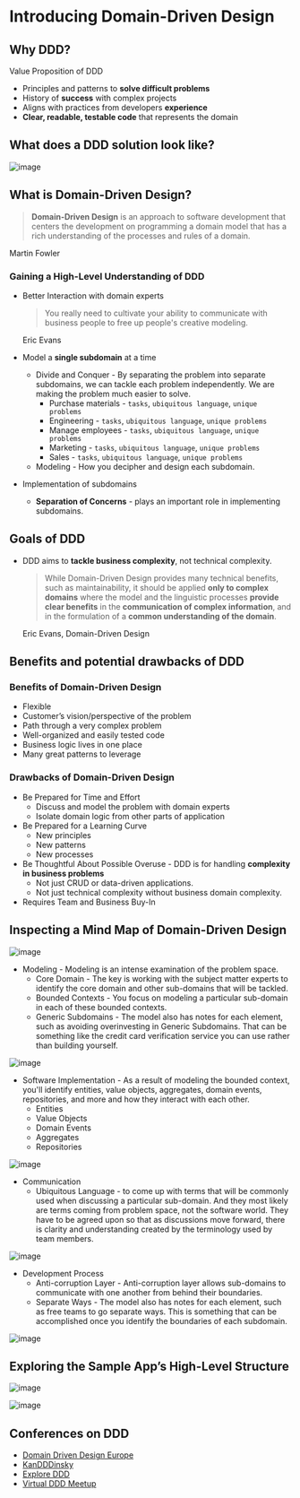 # Introducing Domain-Driven Design

## Why DDD?

Value Proposition of DDD

- Principles and patterns to **solve difficult problems**
- History of **success** with complex projects
- Aligns with practices from developers **experience**
- **Clear, readable, testable code** that represents the domain


## What does a DDD solution look like?

![image](https://user-images.githubusercontent.com/34960418/211304710-06d0cd40-8eb6-4f42-8e3f-745c9a9ee1fb.png)


## What is Domain-Driven Design?

> **Domain-Driven Design** is an approach to software development that centers the development on programming a domain model that has a rich understanding of the processes and rules of a domain.

Martin Fowler

### Gaining a High-Level Understanding of DDD 

- Better Interaction with domain experts
  > You really need to cultivate your ability to communicate with business people to free up people's creative modeling.  
  
  Eric Evans

- Model a **single subdomain** at a time
  - Divide and Conquer - By separating the problem into separate subdomains, we can tackle each problem independently. We are making the problem much easier to solve.
    - Purchase materials - `tasks`, `ubiquitous language`, `unique problems`
    - Engineering - `tasks`, `ubiquitous language`, `unique problems`
    - Manage employees - `tasks`, `ubiquitous language`, `unique problems`
    - Marketing - `tasks`, `ubiquitous language`, `unique problems`
    - Sales - `tasks`, `ubiquitous language`, `unique problems`
  - Modeling - How you decipher and design each subdomain.
- Implementation of subdomains
  - **Separation of Concerns** - plays an important role in implementing subdomains.


## Goals of DDD

- DDD aims to **tackle business complexity**, not technical complexity. 
  > While Domain-Driven Design provides many technical benefits, such as maintainability, it should be applied **only to complex domains** where the model and the linguistic processes **provide clear benefits** in the **communication of complex information**, and in the formulation of a **common understanding of the domain**.

  Eric Evans, Domain-Driven Design


## Benefits and potential drawbacks of DDD

### Benefits of Domain-Driven Design

- Flexible
- Customer’s vision/perspective of the problem
- Path through a very complex problem
- Well-organized and easily tested code
- Business logic lives in one place
- Many great patterns to leverage

### Drawbacks of Domain-Driven Design

- Be Prepared for Time and Effort
  - Discuss and model the problem with domain experts
  - Isolate domain logic from other parts of application
- Be Prepared for a Learning Curve
  - New principles
  - New patterns
  - New processes
- Be Thoughtful About Possible Overuse - DDD is for handling **complexity in business problems**
  - Not just CRUD or data-driven applications.
  - Not just technical complexity without business domain complexity.
- Requires Team and Business Buy-In


## Inspecting a Mind Map of Domain-Driven Design

![image](https://user-images.githubusercontent.com/34960418/211310896-a1778527-954d-4e62-8037-95935b4ca65b.png)

- Modeling - Modeling is an intense examination of the problem space. 
  - Core Domain - The key is working with the subject matter experts to identify the core domain and other sub-domains that will be tackled.
  - Bounded Contexts - You focus on modeling a particular sub-domain in each of these bounded contexts.
  - Generic Subdomains - The model also has notes for each element, such as avoiding overinvesting in Generic Subdomains. That can be something like the credit card verification service you can use rather than building yourself.

![image](https://user-images.githubusercontent.com/34960418/211311084-23c46cfe-116a-4f7c-b69b-2ca256b2a818.png)

- Software Implementation - As a result of modeling the bounded context, you'll identify entities, value objects, aggregates, domain events, repositories, and more and how they interact with each other.
  - Entities
  - Value Objects
  - Domain Events
  - Aggregates
  - Repositories

![image](https://user-images.githubusercontent.com/34960418/211311186-01ceda12-53c9-4732-a54d-e8af88eee01b.png)

- Communication
  - Ubiquitous Language - to come up with terms that will be commonly used when discussing a particular sub-domain. And they most likely are terms coming from problem space, not the software world. They have to be agreed upon so that as discussions move forward, there is clarity and understanding created by the terminology used by team members.

![image](https://user-images.githubusercontent.com/34960418/211311270-ed649daa-5158-4565-95d3-53bb0667d1a8.png)

- Development Process
  - Anti-corruption Layer - Anti-corruption layer allows sub-domains to communicate with one another from behind their boundaries.
  - Separate Ways - The model also has notes for each element, such as free teams to go separate ways. This is something that can be accomplished once you identify the boundaries of each subdomain.
  
![image](https://user-images.githubusercontent.com/34960418/211311377-db0035b1-e4a9-4b41-97df-6bdc9f7c3e57.png)


## Exploring the Sample App’s High-Level Structure

![image](https://user-images.githubusercontent.com/34960418/211518407-61ed5ede-ab62-4597-b320-fb1c4904a192.png)

![image](https://user-images.githubusercontent.com/34960418/211518589-bb161b49-9a94-4432-addc-fca038568a63.png)


## Conferences on DDD

- [Domain Driven Design Europe](https://www.youtube.com/@ddd_eu)
- [KanDDDinsky](https://www.youtube.com/@KanDDDinsky)
- [Explore DDD](https://www.youtube.com/@ExploreDDD)
- [Virtual DDD Meetup](https://www.youtube.com/@virtualdomain-drivendesign2670)

